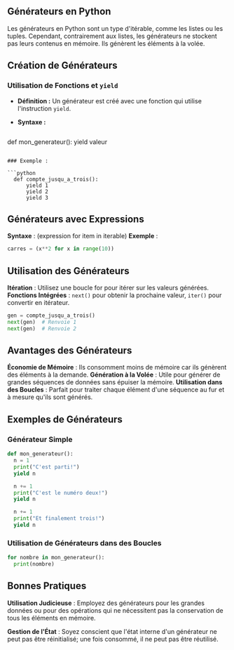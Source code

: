 ## Générateurs en Python

Les générateurs en Python sont un type d'itérable, comme les listes ou les tuples. Cependant, contrairement aux listes, les générateurs ne stockent pas leurs contenus en mémoire. Ils génèrent les éléments à la volée.

## Création de Générateurs

### Utilisation de Fonctions et ```yield```
- **Définition :** Un générateur est créé avec une fonction qui utilise l'instruction ```yield```.
- **Syntaxe :**

  ```python
def mon_generateur():
    yield valeur
```

### Exemple :

```python
  def compte_jusqu_a_trois():
      yield 1
      yield 2
      yield 3
```

## Générateurs avec Expressions

**Syntaxe** : (expression for item in iterable)
**Exemple** :

```python
carres = (x**2 for x in range(10))
```

## Utilisation des Générateurs

**Itération** : Utilisez une boucle for pour itérer sur les valeurs générées.
**Fonctions Intégrées** : ```next()``` pour obtenir la prochaine valeur, ```iter()``` pour convertir en itérateur.

```python
gen = compte_jusqu_a_trois()
next(gen)  # Renvoie 1
next(gen)  # Renvoie 2
```

## Avantages des Générateurs

**Économie de Mémoire** : Ils consomment moins de mémoire car ils génèrent des éléments à la demande.
**Génération à la Volée** : Utile pour générer de grandes séquences de données sans épuiser la mémoire.
**Utilisation dans des Boucles** : Parfait pour traiter chaque élément d'une séquence au fur et à mesure qu'ils sont générés.

## Exemples de Générateurs

### Générateur Simple

```python
def mon_generateur():
  n = 1
  print("C'est parti!")
  yield n

  n += 1
  print("C'est le numéro deux!")
  yield n

  n += 1
  print("Et finalement trois!")
  yield n
```

### Utilisation de Générateurs dans des Boucles

```python
for nombre in mon_generateur():
  print(nombre)
```

## Bonnes Pratiques

**Utilisation Judicieuse** : Employez des générateurs pour les grandes données ou pour des opérations qui ne nécessitent pas la conservation de tous les éléments en mémoire.

**Gestion de l'État** : Soyez conscient que l'état interne d'un générateur ne peut pas être réinitialisé; une fois consommé, il ne peut pas être réutilisé.